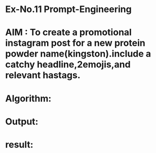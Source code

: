 # Ex-No.11 Prompt-Engineering
# AIM : To create a promotional instagram post for a new protein powder name(kingston).include a catchy headline,2emojis,and relevant hastags.
# Algorithm: 

# Output:
# result:
